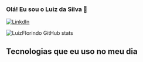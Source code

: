 ### Olá! Eu sou o Luiz da Silva 🤚
[![LinkdIn](https://img.shields.io/badge/LinkedIn-0077B5?style=for-the-badge&logo=linkedin&logoColor=white)](www.linkedin.com/in/devluizsilvaofc)

![LuizFlorindo GitHub stats](https://github-readme-stats.vercel.app/api?username=LuizFlorindo&show_icons=true&theme=dracula)

## Tecnologias que eu uso no meu dia
<div style="display: inline_block">
 <img align="center" alt="" src="https://img.shields.io/badge/PHP-777BB4?style=for-the-badge&logo=php&logoColor=white">
 <img align="center" alt="" src="https://img.shields.io/badge/CSS3-1572B6?style=for-the-badge&logo=css3&logoColor=white">
 <img align="center" alt="" src="https://img.shields.io/badge/HTML5-E34F26?style=for-the-badge&logo=html5&logoColor=white">
 <img align="center" alt="" src="https://img.shields.io/badge/JavaScript-F7DF1E?style=for-the-badge&logo=javascript&logoColor=black">
 <img align="center" alt="" src="https://img.shields.io/badge/React-20232A?style=for-the-badge&logo=react&logoColor=61DAFB">
 <img align="center" alt="" src="https://img.shields.io/badge/Bootstrap-563D7C?style=for-the-badge&logo=bootstrap&logoColor=white">
 <img align="center" alt="" src="https://img.shields.io/badge/MySQL-00000F?style=for-the-badge&logo=mysql&logoColor=white">
 <img align="center" alt="" src="https://img.shields.io/badge/PostgreSQL-316192?style=for-the-badge&logo=postgresql&logoColor=white">
</div>

